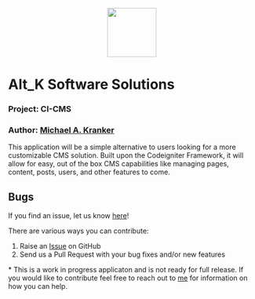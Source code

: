 <p align="center"><a href="https://codeigniter.com" target="_blank"><img width="100"src="https://codeigniter.com/assets/images/ci-logo-big.png"></a></p>

# Alt_K Software Solutions

### Project: CI-CMS
### Author: [Michael A. Kranker](https://www.michaelkranker.com)

This application will be a simple alternative to users looking for a more customizable CMS solution.
Built upon the Codeigniter Framework, it will allow for easy, out of the box CMS capabilities like managing 
pages, content, posts, users, and other features to come.

## Bugs ##
If you find an issue, let us know [here](https://github.com/itzJustKranker/ci-cms/issues/new)!

There are various ways you can contribute:

1. Raise an [Issue](https://github.com/itzJustKranker/ci-cms/issues) on GitHub
2. Send us a Pull Request with your bug fixes and/or new features

\* This is a work in progress applicaton and is not ready for full release. If you would like to contribute 
feel free to reach out to [me](https://www.michaelkranker.com) for information on how you can help.
